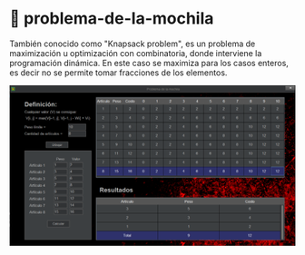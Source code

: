 # 🎒 problema-de-la-mochila
También conocido como "Knapsack problem", es un problema de maximización u optimización con combinatoria, donde interviene la programación dinámica. En este caso se maximiza para los casos enteros, es decir no se permite tomar fracciones de los elementos.

![](muestra.PNG)
